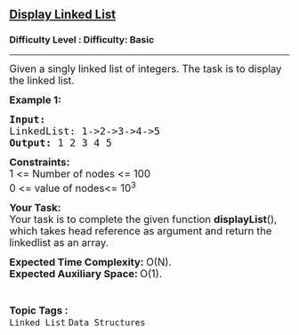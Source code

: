 <h2><a href="https://www.geeksforgeeks.org/problems/display-linked-list/1?page=1&category=Linked%20List&sortBy=difficulty">Display Linked List</a></h2><h3>Difficulty Level : Difficulty: Basic</h3><hr><div class="problems_problem_content__Xm_eO"><p><span style="font-size:18px">Given a singly linked list of integers. The task is to display the linked list.</span></p>

<p><span style="font-size:18px"><strong>Example 1:</strong></span></p>

<pre><span style="font-size:18px"><strong>Input:
</strong>LinkedList: 1-&gt;2-&gt;3-&gt;4-&gt;5
<strong>Output: </strong>1 2 3 4 5</span>
</pre>

<p><span style="font-size:18px"><strong>Constraints:</strong><br>
1 &lt;= Number of nodes &lt;= 100<br>
0 &lt;= value of nodes&lt;= 10<sup>3</sup></span></p>

<p><span style="font-size:18px"><strong>Your Task:</strong><br>
Your task is to complete the given function <strong>displayList</strong>(), which takes head reference as argument and return the linkedlist as an array.</span></p>

<p><span style="font-size:18px"><strong>Expected Time Complexity:&nbsp;</strong>O(N).<br>
<strong>Expected Auxiliary Space:&nbsp;</strong>O(1).</span></p>
</div><br><p><span style=font-size:18px><strong>Topic Tags : </strong><br><code>Linked List</code>&nbsp;<code>Data Structures</code>&nbsp;